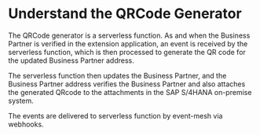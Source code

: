 # Understand the QRCode Generator

The QRCode generator is a serverless function.
As and when the Business Partner is verified in the extension application, an event is received by the serverless function, which is then processed to generate the QR code for the updated Business Partner address.

The serverless function then updates the Business Partner, and the Business Partner address verifies the Business Partner and also attaches the generated QRcode to the attachments in the SAP S/4HANA on-premise system.

The events are delivered to serverless function by event-mesh via webhooks.
